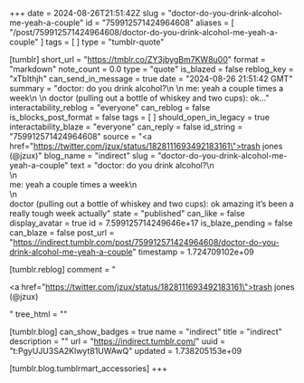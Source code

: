 +++
date = 2024-08-26T21:51:42Z
slug = "doctor-do-you-drink-alcohol-me-yeah-a-couple"
id = "759912571424964608"
aliases = [ "/post/759912571424964608/doctor-do-you-drink-alcohol-me-yeah-a-couple" ]
tags = [ ]
type = "tumblr-quote"

[tumblr]
short_url = "https://tmblr.co/ZY3jbygBm7KW8u00"
format = "markdown"
note_count = 0.0
type = "quote"
is_blazed = false
reblog_key = "xTbIthjh"
can_send_in_message = true
date = "2024-08-26 21:51:42 GMT"
summary = "doctor: do you drink alcohol?\n \n me: yeah a couple times a week\n \n doctor (pulling out a bottle of whiskey and two cups): ok..."
interactability_reblog = "everyone"
can_reblog = false
is_blocks_post_format = false
tags = [ ]
should_open_in_legacy = true
interactability_blaze = "everyone"
can_reply = false
id_string = "759912571424964608"
source = "<a href=\"https://twitter.com/jzux/status/1828111693492183161\">trash jones (@jzux)</a>"
blog_name = "indirect"
slug = "doctor-do-you-drink-alcohol-me-yeah-a-couple"
text = "doctor: do you drink alcohol?\n<br/>\n<br/>me: yeah a couple times a week\n<br/>\n<br/>doctor (pulling out a bottle of whiskey and two cups): ok amazing it&rsquo;s been a really tough week actually"
state = "published"
can_like = false
display_avatar = true
id = 7.599125714249646e+17
is_blaze_pending = false
can_blaze = false
post_url = "https://indirect.tumblr.com/post/759912571424964608/doctor-do-you-drink-alcohol-me-yeah-a-couple"
timestamp = 1.724709102e+09

[tumblr.reblog]
comment = "<p><a href=\"https://twitter.com/jzux/status/1828111693492183161\">trash jones (@jzux)</a></p>"
tree_html = ""

[tumblr.blog]
can_show_badges = true
name = "indirect"
title = "indirect"
description = ""
url = "https://indirect.tumblr.com/"
uuid = "t:PgyUJU3SA2Klwyt81UWAwQ"
updated = 1.738205153e+09

[tumblr.blog.tumblrmart_accessories]
+++
